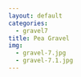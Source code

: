 ```yaml
---
layout: default
categories: 
  - gravel7
title: Pea Gravel
img: 
  - gravel-7.jpg
  - gravel-7.1.jpg
---
```

